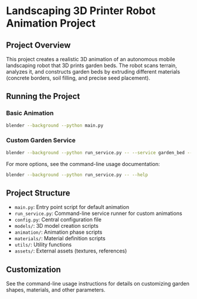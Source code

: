 # Landscaping 3D Printer Robot Animation Project

## Project Overview
This project creates a realistic 3D animation of an autonomous mobile landscaping robot that 3D prints garden beds. The robot scans terrain, analyzes it, and constructs garden beds by extruding different materials (concrete borders, soil filling, and precise seed placement).

## Running the Project

### Basic Animation
```bash
blender --background --python main.py
```

### Custom Garden Service
```bash
blender --background --python run_service.py -- --service garden_bed --shape rectangular --border-material clay
```

For more options, see the command-line usage documentation:
```bash
blender --background --python run_service.py -- --help
```

## Project Structure
- `main.py`: Entry point script for default animation
- `run_service.py`: Command-line service runner for custom animations
- `config.py`: Central configuration file
- `models/`: 3D model creation scripts
- `animation/`: Animation phase scripts
- `materials/`: Material definition scripts
- `utils/`: Utility functions
- `assets/`: External assets (textures, references)

## Customization
See the command-line usage instructions for details on customizing garden shapes, materials, and other parameters.